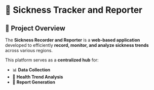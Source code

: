 # 🦠 Sickness Tracker and Reporter

## 📌 Project Overview

The **Sickness Recorder and Reporter** is a **web-based application** developed to efficiently **record, monitor, and analyze sickness trends** across various regions.

This platform serves as a **centralized hub** for:

- 📊 **Data Collection**
- 🧠 **Health Trend Analysis**
- 📢 **Report Generation**



